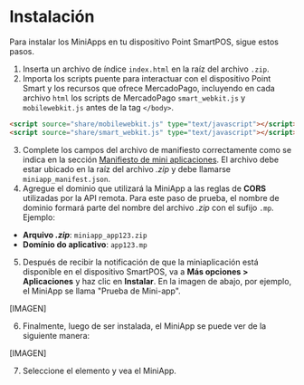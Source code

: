 # Instalación

Para instalar los MiniApps en tu dispositivo Point SmartPOS, sigue estos pasos.

1. Inserta un archivo de índice `index.html` en la raíz del archivo `.zip`.
2. Importa los scripts puente para interactuar con el dispositivo Point Smart y los recursos que ofrece MercadoPago, incluyendo en cada archivo `html` los scripts de MercadoPago `smart_webkit.js` y `mobilewebkit.js` antes de la tag `</body>`.

```html
<script source="share/mobilewebkit.js" type="text/javascript"></script>
<script source="share/smart_webkit.js" type="text/javascript"></script>
```

3. Complete los campos del archivo de manifiesto correctamente como se indica en la sección [Manifiesto de mini aplicaciones](/developers/es/docs/point/mini-apps/additional-content/manifest). El archivo debe estar ubicado en la raíz del archivo _.zip_ y debe llamarse `miniapp_manifest.json`.
4. Agregue el dominio que utilizará la MiniApp a las reglas de **CORS** utilizadas por la API remota. Para este paso de prueba, el nombre de dominio formará parte del nombre del archivo _.zip_ con el sufijo `.mp`. Ejemplo:

* **Arquivo _.zip_**: `miniapp_app123.zip`
* **Domínio do aplicativo**: `app123.mp`

5. Después de recibir la notificación de que la miniaplicación está disponible en el dispositivo SmartPOS, va a **Más opciones > Aplicaciones** y haz clic en **Instalar**. En la imagen de abajo, por ejemplo, el MiniApp se llama "Prueba de Mini-app".

[IMAGEN]

6. Finalmente, luego de ser instalada, el MiniApp se puede ver de la siguiente manera:

[IMAGEN]

7. Seleccione el elemento y vea el MiniApp.